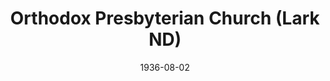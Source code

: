---
date: &id001 1936-08-02
end_date: null
location:
  address: null
  city: Lark
  state: ND
minister:
- end: 1940-01-01
  name: Samuel Allen
  start: 1936-01-01
  type: Pastor
- end: 1944-01-01
  name: John Gray
  start: 1940-01-01
  type: Pastor
- end: 1952-01-01
  name: Walter Magee
  start: 1945-01-01
  type: Pastor
- end: 1957-01-01
  name: Henry Tavares
  start: 1952-01-01
  type: Pastor
- end: 1964-01-01
  name: V. Robert Nilson
  start: 1957-01-01
  type: Pastor
- end: 1979-01-01
  name: Jack Peterson
  start: 1967-01-01
  type: Pastor
- end: 1983-01-01
  name: David Kiester
  start: 1980-01-01
  type: Pastor
- end: 1985-03-29
  name: G. I. Williamson
  start: 1983-01-01
  type: Pastor
ministers:
- Samuel Allen
- John Gray
- Walter Magee
- Henry Tavares
- V. Robert Nilson
- Jack Peterson
- David Kiester
- G. I. Williamson
name: Orthodox Presbyterian Church
names: null
origination_date: *id001
raw_data: 'ND Lark


  Orthodox Presbyterian Church  (August 2, 1936-March 29, 1985)

  (merged with Carson, ND, March 29, 1985)

  Pastors: Samuel Allen, 1936-40

  John Gray, 1940-44

  Walter Magee, 1945-52

  Henry Tavares, 1952-57

  V . Robert Nilson, 1957-64

  Jack Peterson, 1967-79

  David Kiester, 1980-83

  G. I. Williamson, 1983-85

  '
received_from: null
states:
- ND
status:
  active: false
  end_date: 1985-03-29
  reason: null
  received_from: null
  withdrawal_to: null
title: Orthodox Presbyterian Church (Lark ND)
year_established:
- 1936

---